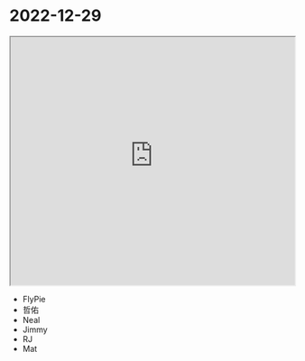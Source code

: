 # 2022-12-29

<iframe src="https://photos.hackingthursday.org/2022-2022-12-29" width="100%" height="440px"></iframe>

- FlyPie
- 哲佑
- Neal
- Jimmy
- RJ
- Mat
